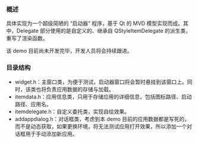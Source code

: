 ### 概述

具体实现为一个超级简陋的 “启动器“ 程序，基于 Qt 的 MVD 模型实现而成。其中，Delegate 部分使用的是自定义的、继承自 QStyleItemDelegate 的派生类，重写了渲染函数。

该 demo 目前尚未开发完毕，开发人员将会持续跟进。

### 目录结构

+ widget.h：主窗口类，为便于测试，启动器窗口将会暂时悬挂到该窗口上。同时，该类也将负责应用数据的存储与加载。
+ itemdata.h：应用信息类，只用于存储应用的详细信息，包括图标路径、启动路径、应用名。
+ itemdelegate.h：自定义委托类，实现自绘效果。
+ addappdialog.h：对话框类，考虑到本 demo 目前的应用数据都是写死的，而不是动态获取，如果更换环境，将无法测试应用打开效果，所以添加一个对话框用于手动添加新应用。

